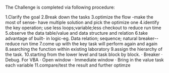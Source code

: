 The Challenge is completed via following procedure:

1.Clarify the goal
2.Break down the tasks
3.optimize the flow -make the most of sense- have multiple solution and pick the optimize one
4.identify the key operation; use less loops;variable;less checkout to reduce run time
5.observe the data table/value and data structure and relation
6.take advantage of built- in logic-eg. Data relation; sequence; natural breaker--reduce run time
7.come up with the key task will perform again and again
8.searching the function within existing laboratory
9.assign the hierarchy of the task.
10.starting from the lower level and task block by block.
·         Breaker
·         Debug. For VBA
·         Open window
·         Immediate window
·         Bring in the value task each variable
11.compare/test the result and further optimze
